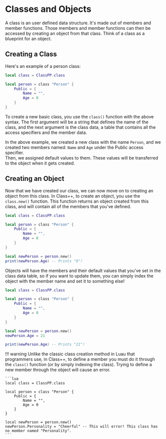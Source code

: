# Classes and Objects

A class is an user defined data structure. It's made out of members and member functions. Those members and member functions can then be accessed by creating an object from that class. Think of a class as a blueprint for an object.

## Creating a Class

Here's an example of a person class:

```lua
local class = ClassPP.class

local person = class "Person" {
    Public = {
        Name = "",
        Age = 0
    }
}
```
To create a new basic class, you use the `class()` function with the above syntax. The first argument will be a string that defines the name of the class, and the next argument is the class data, a table that contains all the access specifiers and the member data.

In the above example, we created a new class with the name `Person`, and we created two members named: `Name` and `Age` under the Public access specifier. <br>
Then, we assigned default values to them. These values will be transferred to the object when it gets created.

## Creating an Object

Now that we have created our class, we can now move on to creating an object from this class.
In Class++, to create an object, you use the `class.new()` function. This function returns an object created from this class, and will contain all of the members that you've defined.

```lua
local class = ClassPP.class

local person = class "Person" {
    Public = {
        Name = "",
        Age = 0
    }
}

local newPerson = person.new()
print(newPerson.Age) -- Prints "0"!
```

Objects will have the members and their default values that you've set in the class data table, so if you want to update them, you can simply index the object with the member name and set it to something else!

```lua
local class = ClassPP.class

local person = class "Person" {
    Public = {
        Name = "",
        Age = 0
    }
}

local newPerson = person.new()
newPerson.Age = 21

print(newPerson.Age) -- Prints "21"!
```

!!! warning
    Unlike the classic class creation method in Luau that programmers use, in Class++, to define a member you must do it through the `class()` function (or by simply indexing the class). Trying to define a new member through the object will cause an error.

    ```lua
    local class = ClassPP.class

    local person = class "Person" {
        Public = {
            Name = "",
            Age = 0
        }
    }

    local newPerson = person.new()
    newPerson.Personality = "Cheerful" -- This will error! This class has no member named "Personality".
    ```


